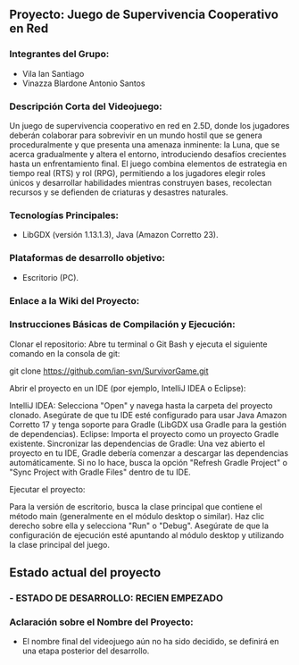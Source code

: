 ## Proyecto: Juego de Supervivencia Cooperativo en Red

### Integrantes del Grupo:
- Vila Ian Santiago
- Vinazza Blardone Antonio Santos
### Descripción Corta del Videojuego:
Un juego de supervivencia cooperativo en red en 2.5D, donde los jugadores deberán colaborar para sobrevivir en un mundo hostil que se genera proceduralmente y que presenta una amenaza inminente: la Luna, que se acerca gradualmente y altera el entorno, introduciendo desafíos crecientes hasta un enfrentamiento final. El juego combina elementos de estrategia en tiempo real (RTS) y rol (RPG), permitiendo a los jugadores elegir roles únicos y desarrollar habilidades mientras construyen bases, recolectan recursos y se defienden de criaturas y desastres naturales.

### Tecnologías Principales:
- LibGDX (versión 1.13.1.3), Java (Amazon Corretto 23).
### Plataformas de desarrollo objetivo: 
- Escritorio (PC).

### Enlace a la Wiki del Proyecto:


### Instrucciones Básicas de Compilación y Ejecución:

Clonar el repositorio:
Abre tu terminal o Git Bash y ejecuta el siguiente comando en la consola de git:

git clone https://github.com/ian-svn/SurvivorGame.git

Abrir el proyecto en un IDE (por ejemplo, IntelliJ IDEA o Eclipse):

IntelliJ IDEA: Selecciona "Open" y navega hasta la carpeta del proyecto clonado. Asegúrate de que tu IDE esté configurado para usar Java Amazon Corretto 17 y tenga soporte para Gradle (LibGDX usa Gradle para la gestión de dependencias).
Eclipse: Importa el proyecto como un proyecto Gradle existente.
Sincronizar las dependencias de Gradle:
Una vez abierto el proyecto en tu IDE, Gradle debería comenzar a descargar las dependencias automáticamente. Si no lo hace, busca la opción "Refresh Gradle Project" o "Sync Project with Gradle Files" dentro de tu IDE.

Ejecutar el proyecto:

Para la versión de escritorio, busca la clase principal que contiene el método main (generalmente en el módulo desktop o similar). Haz clic derecho sobre ella y selecciona "Run" o "Debug".
Asegúrate de que la configuración de ejecución esté apuntando al módulo desktop y utilizando la clase principal del juego.

## Estado actual del proyecto
### - ESTADO DE DESARROLLO: RECIEN EMPEZADO
### Aclaración sobre el Nombre del Proyecto:
- El nombre final del videojuego aún no ha sido decidido, se definirá en una etapa posterior del desarrollo.
